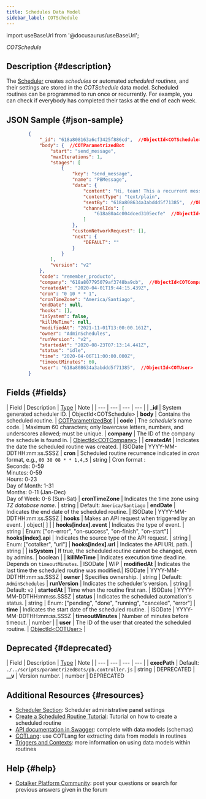 ```yaml
---
title: Schedules Data Model
sidebar_label: COTSchedule
---
```

import useBaseUrl from '@docusaurus/useBaseUrl';

<span className="hero__subtitle"><em>COTSchedule</em></span>
<br/>

## Description {#description}
The [Scheduler](/docs/documentation/admin/admin_scheduler) creates _schedules_ or automated _scheduled routines_, and their settings are stored in the _COTSchedule_ data model.  Scheduled routines can be programmed to run once or recurrently. For example, you can check if everybody has completed their tasks at the end of each week.

## JSON Sample {#json-sample}
```json
        {
            "_id": "618a808163a6cf3425f886cd",  //ObjectId<COTSchedule>
            "body": {  //COTParametrizedBot
                "start": "send_message",
                "maxIterations": 1,
                "stages": [
                    {
                        "key": "send_message",
                        "name": "PBMessage",
                        "data": {
                            "content": "Hi, team! This a recurrent message sent to the channel every Monday at 10:00 AM.",
                            "contentType": "text/plain",
                            "sentBy": "618a808634a3abddd5f71385",  //ObjectId<COTUser>
                            "channelIds": [
                                "618a80a4c004dced3105ecfe"  //ObjectId<COTChannel>
                            ]
                        },
                        "customNetworkRequest": [],
                        "next": {
                            "DEFAULT": ""
                        }
                    }
                ],
                "version": "v2"
            },
            "code": "remember_producto",
            "company": "618a807795079af3748ba9cb",  //ObjectId<COTCompany>
            "createdAt": "2020-04-01T19:44:15.439Z",
            "cron": "0 10 * * 1",
            "cronTimeZone": "America/Santiago",
            "endDate": null,
            "hooks": [],
            "isSystem": false,
            "killMeTime": null,
            "modifiedAt": "2021-11-01T13:00:00.161Z",
            "owner": "AdminSchedules",
            "runVersion": "v2",
            "startedAt": "2020-08-23T07:13:14.441Z",
            "status": "idle",
            "time": "2020-04-06T11:00:00.000Z",
            "timeoutMinutes": 60,
            "user": "618a808634a3abddd5f71385",  //ObjectId<COTUser>
        }
```

## Fields {#fields}

| Field | Description | [Type](/docs/documentation/models/overview_model#data-types) | Note |
| --- | --- | --- | --- |
| **\_id** | System generated scheduler ID. | ObjectId<COTSchedule\>
| **body** | Contains the scheduled routine. | [COTParametrizedBot](/docs/documentation/models/automations/model_parametrizedbot) | 
| **code** | The _schedule's_ name code. | Maximum 60 characters; only lowercase letters, numbers, and underscores allowed; must be unique.
| **company** | The ID of the company the schedule is found in. | [ObjectId<COTCompany\>](/docs/documentation/models/company/model_company) | 
| **createdAt** | Indicates the date the scheduled routine was created. | ISODate | YYYY-MM-DDTHH:mm:ss.SSSZ
| **cron** | Scheduled routine recurrence indicated in _cron_ format, e.g., `00 30 08 * * 1,4,5` | string | Cron format : <br/>Seconds: 0-59<br/>Minutes: 0-59<br/>Hours: 0-23<br/>Day of Month: 1-31<br/>Months: 0-11 (Jan-Dec)<br/>Day of Week: 0-6 (Sun-Sat)
| **cronTimeZone** | Indicates the time zone using _TZ database name_. | string | Default: `America/Santiago`
| **endDate** | Indicates the end date of the scheduled routine. | ISODate | YYYY-MM-DDTHH:mm:ss.SSSZ
| **hooks** | Makes an API request when triggered by an event. | object[ ] |
| **hooks[index].event** | Indicates the type of event. | string | Enum: ["on-error", "on-success", "on-finish", "on-start"]
| **hooks[index].api** | Indicates the source type of the API request. | string | Enum: ["cotalker", "url"]
| **hooks[index].url** | Indicates the API URL path. | string |
| **isSystem** | If true, the scheduled routine cannot be changed, even by admins. | boolean |
| **killMeTime** | Indicates execution time deadline. Depends on `timeoutMinutes`. | ISODate | WIP
| **modifiedAt** | Indicates the last time the scheduled routine was modified.| ISODate | YYYY-MM-DDTHH:mm:ss.SSSZ
| **owner** | Specifies ownership. | string | Default: `AdminSchedules`
| **runVersion** | Indicates the scheduler's version. | string | Default: `v2`
| **startedAt** | Time when the routine first ran. | ISODate | YYYY-MM-DDTHH:mm:ss.SSSZ
| **status** | Indicates the scheduled automation's status. | string | Enum: ["pending", "done", "running", "canceled", "error"]
| **time** | Indicates the start date of the scheduled routine. | ISODate | YYYY-MM-DDTHH:mm:ss.SSSZ
| **timeoutMinutes** | Number of minutes before timeout. | number |
| **user** | The ID of the user that created the scheduled routine. | [ObjectId<COTUser\>](/docs/documentation/models/users/model_users) | 


## Deprecated {#deprecated}
| Field | Description | [Type](/docs/documentation/models/overview_model#data-types) | Note |
| --- | --- | --- | --- |
| **execPath** | Default:<br/>`./../scripts/parametrizedBots/pb.controller.js` | string | DEPRECATED
| **__v** | Version number. | number | DEPRECATED


## Additional Resources {#resources}

- [Scheduler Section](/docs/documentation/admin/admin_scheduler): Scheduler administrative panel settings
- [Create a Scheduled Routine Tutorial](/docs/tutorials/intermediate/tutorial_scheduler): Tutorial on how to create a scheduled routine
- [API documentation in Swagger](https://www.cotalker.com/swagger/core/?key=woubtjf4olr0t4zgutuwn6scbcm6hd3qh1cgl5obmohpbm3mfublnwcvv67lodgjvd3h86s9ppshtvmf95gepsqh6nizq9liu7f): complete with data models (schemas)
- [COTLang](/docs/documentation/automation/cotlang/admin_cotlang): use COTLang for extracting data from models in routines
- [Triggers and Contexts](/docs/documentation/automation/cotlang/triggers_and_contexts): more information on using data models within routines

## Help {#help}

- [Cotalker Platform Community](https://github.com/Cotalker/documentation/discussions): post your questions or search for previous answers given in the forum

